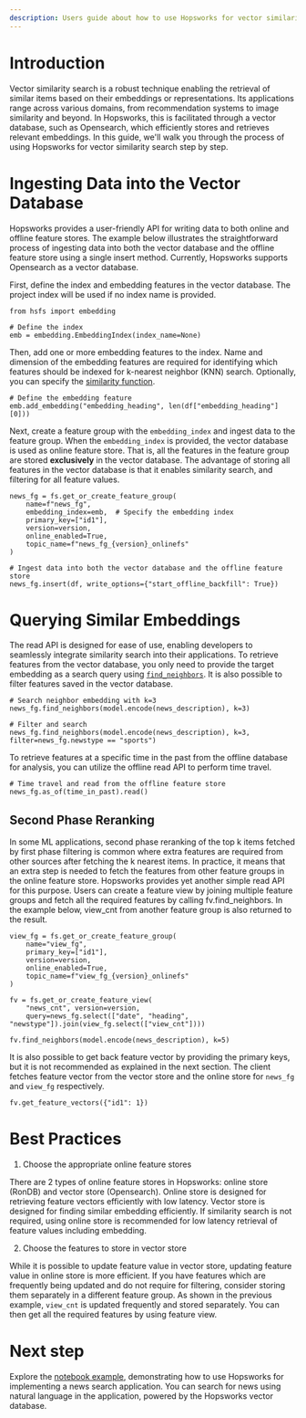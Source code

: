 ```yaml
---
description: Users guide about how to use Hopsworks for vector similarity search 
---
```


# Introduction
Vector similarity search is a robust technique enabling the retrieval of similar items based on their embeddings or representations. Its applications range across various domains, from recommendation systems to image similarity and beyond. In Hopsworks, this is facilitated through a vector database, such as Opensearch, which efficiently stores and retrieves relevant embeddings. In this guide, we'll walk you through the process of using Hopsworks for vector similarity search step by step.

# Ingesting Data into the Vector Database
Hopsworks provides a user-friendly API for writing data to both online and offline feature stores. The example below illustrates the straightforward process of ingesting data into both the vector database and the offline feature store using a single insert method. 
Currently, Hopsworks supports Opensearch as a vector database. 

First, define the index and embedding features in the vector database. The project index will be used if no index name is provided. 

```aidl
from hsfs import embedding

# Define the index
emb = embedding.EmbeddingIndex(index_name=None)
```

Then, add one or more embedding features to the index. Name and dimension of the embedding features are required for identifying which features should be indexed for k-nearest neighbor (KNN) search. Optionally, you can specify the [similarity function](https://github.com/logicalclocks/feature-store-api/blob/master/python/hsfs/embedding.py#L101).
```aidl
# Define the embedding feature
emb.add_embedding("embedding_heading", len(df["embedding_heading"][0]))
```

Next, create a feature group with the `embedding_index` and ingest data to the feature group. When the `embedding_index` is provided, the vector database is used as online feature store. That is, all the features in the feature group are stored **exclusively** in the vector database. The advantage of storing all features in the vector database is that it enables similarity search, and filtering for all feature values.

```aidl
news_fg = fs.get_or_create_feature_group(
    name=f"news_fg",
    embedding_index=emb,  # Specify the embedding index
    primary_key=["id1"],
    version=version,
    online_enabled=True,
    topic_name=f"news_fg_{version}_onlinefs"
)

# Ingest data into both the vector database and the offline feature store
news_fg.insert(df, write_options={"start_offline_backfill": True})
```

# Querying Similar Embeddings
The read API is designed for ease of use, enabling developers to seamlessly integrate similarity search into their applications. To retrieve features from the vector database, you only need to provide the target embedding as a search query using [`find_neighbors`](https://github.com/logicalclocks/feature-store-api/blob/master/python/hsfs/feature_group.py#L2141). It is also possible to filter features saved in the vector database.

```aidl
# Search neighbor embedding with k=3
news_fg.find_neighbors(model.encode(news_description), k=3)

# Filter and search
news_fg.find_neighbors(model.encode(news_description), k=3, filter=news_fg.newstype == "sports")
```

To retrieve features at a specific time in the past from the offline database for analysis, you can utilize the offline read API to perform time travel.

```aidl
# Time travel and read from the offline feature store
news_fg.as_of(time_in_past).read()
```

## Second Phase Reranking

In some ML applications, second phase reranking of the top k items fetched by first phase filtering is common where extra features are required from other sources after fetching the k nearest items. In practice, it means that an extra step is needed to fetch the features from other feature groups in the online feature store. Hopsworks provides yet another simple read API for this purpose. Users can create a feature view by joining multiple feature groups and fetch all the required features by calling fv.find_neighbors. In the example below, view_cnt from another feature group is also returned to the result.

```aidl
view_fg = fs.get_or_create_feature_group(
    name="view_fg",
    primary_key=["id1"],
    version=version,
    online_enabled=True,
    topic_name=f"view_fg_{version}_onlinefs"
)

fv = fs.get_or_create_feature_view(
    "news_cnt", version=version,
    query=news_fg.select(["date", "heading", "newstype"]).join(view_fg.select(["view_cnt"])))

fv.find_neighbors(model.encode(news_description), k=5)
```

It is also possible to get back feature vector by providing the primary keys, but it is not recommended as explained in the next section. The client fetches feature vector from the vector store and the online store for `news_fg` and `view_fg` respectively.
```aidl
fv.get_feature_vectors({"id1": 1})
```

# Best Practices
1. Choose the appropriate online feature stores 

There are 2 types of online feature stores in Hopsworks: online store (RonDB) and vector store (Opensearch). Online store is designed for retrieving feature vectors efficiently with low latency. Vector store is designed for finding similar embedding efficiently. If similarity search is not required, using online store is recommended for low latency retrieval of feature values including embedding.

2. Choose the features to store in vector store

While it is possible to update feature value in vector store, updating feature value in online store is more efficient. If you have features which are frequently being updated and do not require for filtering, consider storing them separately in a different feature group. As shown in the previous example, `view_cnt` is updated frequently and stored separately. You can then get all the required features by using feature view.

# Next step
Explore the [notebook example](https://github.com/kennethmhc/news-search-knn-demo/blob/main/news-search-knn-demo.ipynb), demonstrating how to use Hopsworks for implementing a news search application. You can search for news using natural language in the application, powered by the Hopsworks vector database.